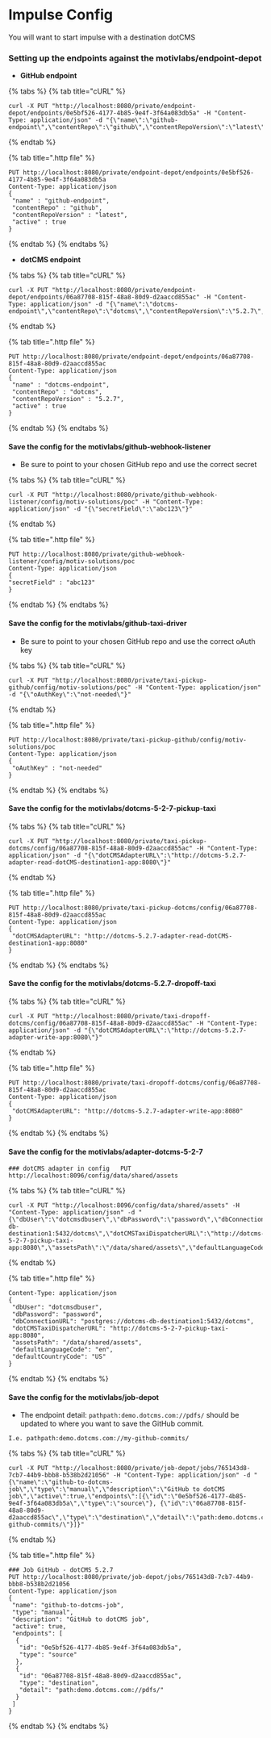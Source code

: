 # Impulse Config

You will want to start impulse with a destination dotCMS

### Setting up the endpoints against the motivlabs/endpoint-depot

* **GitHub endpoint**

{% tabs %}
{% tab title="cURL" %}
```text
curl -X PUT "http://localhost:8080/private/endpoint-depot/endpoints/0e5bf526-4177-4b85-9e4f-3f64a083db5a" -H "Content-Type: application/json" -d "{\"name\":\"github-endpoint\",\"contentRepo\":\"github\",\"contentRepoVersion\":\"latest\",\"active\":true}"
```
{% endtab %}

{% tab title=".http file" %}
```text
PUT http://localhost:8080/private/endpoint-depot/endpoints/0e5bf526-4177-4b85-9e4f-3f64a083db5a
Content-Type: application/json
{
 "name" : "github-endpoint",
 "contentRepo" : "github",
 "contentRepoVersion" : "latest",
 "active" : true
}
```
{% endtab %}
{% endtabs %}



* **dotCMS endpoint**

{% tabs %}
{% tab title="cURL" %}
```text
curl -X PUT "http://localhost:8080/private/endpoint-depot/endpoints/06a87708-815f-48a8-80d9-d2aaccd855ac" -H "Content-Type: application/json" -d "{\"name\":\"dotcms-endpoint\",\"contentRepo\":\"dotcms\",\"contentRepoVersion\":\"5.2.7\",\"active\":true}"
```
{% endtab %}

{% tab title=".http file" %}
```text
PUT http://localhost:8080/private/endpoint-depot/endpoints/06a87708-815f-48a8-80d9-d2aaccd855ac
Content-Type: application/json
{
 "name" : "dotcms-endpoint",
 "contentRepo" : "dotcms",
 "contentRepoVersion" : "5.2.7",
 "active" : true
}
```
{% endtab %}
{% endtabs %}

#### Save the config for the motivlabs/github-webhook-listener

* Be sure to point to your chosen GitHub repo and use the correct secret

{% tabs %}
{% tab title="cURL" %}
```text
curl -X PUT "http://localhost:8080/private/github-webhook-listener/config/motiv-solutions/poc" -H "Content-Type: application/json" -d "{\"secretField\":\"abc123\"}"
```
{% endtab %}

{% tab title=".http file" %}
```text
PUT http://localhost:8080/private/github-webhook-listener/config/motiv-solutions/poc
Content-Type: application/json
{
"secretField" : "abc123"
}
```
{% endtab %}
{% endtabs %}

#### Save the config for the motivlabs/github-taxi-driver

* Be sure to point to your chosen GitHub repo and use the correct oAuth key 

{% tabs %}
{% tab title="cURL" %}
```text
curl -X PUT "http://localhost:8080/private/taxi-pickup-github/config/motiv-solutions/poc" -H "Content-Type: application/json" -d "{\"oAuthKey\":\"not-needed\"}"
```
{% endtab %}

{% tab title=".http file" %}
```text
PUT http://localhost:8080/private/taxi-pickup-github/config/motiv-solutions/poc
Content-Type: application/json
{
 "oAuthKey" : "not-needed"
}
```
{% endtab %}
{% endtabs %}

#### Save the config for the motivlabs/dotcms-5-2-7-pickup-taxi

{% tabs %}
{% tab title="cURL" %}
```text
curl -X PUT "http://localhost:8080/private/taxi-pickup-dotcms/config/06a87708-815f-48a8-80d9-d2aaccd855ac" -H "Content-Type: application/json" -d "{\"dotCMSAdapterURL\":\"http://dotcms-5.2.7-adapter-read-dotCMS-destination1-app:8080\"}"
```
{% endtab %}

{% tab title=".http file" %}
```text
PUT http://localhost:8080/private/taxi-pickup-dotcms/config/06a87708-815f-48a8-80d9-d2aaccd855ac
Content-Type: application/json 
{
 "dotCMSAdapterURL": "http://dotcms-5.2.7-adapter-read-dotCMS-destination1-app:8080"
}
```
{% endtab %}
{% endtabs %}

#### Save the config for the motivlabs/dotcms-5.2.7-dropoff-taxi

{% tabs %}
{% tab title="cURL" %}
```text
curl -X PUT "http://localhost:8080/private/taxi-dropoff-dotcms/config/06a87708-815f-48a8-80d9-d2aaccd855ac" -H "Content-Type: application/json" -d "{\"dotCMSAdapterURL\":\"http://dotcms-5.2.7-adapter-write-app:8080\"}"
```
{% endtab %}

{% tab title=".http file" %}
```text
PUT http://localhost:8080/private/taxi-dropoff-dotcms/config/06a87708-815f-48a8-80d9-d2aaccd855ac
Content-Type: application/json
{
 "dotCMSAdapterURL": "http://dotcms-5.2.7-adapter-write-app:8080"
}
```
{% endtab %}
{% endtabs %}

#### Save the config for the motivlabs/adapter-dotcms-5-2-7

`### dotCMS adapter in config  
PUT http://localhost:8096/config/data/shared/assets`

{% tabs %}
{% tab title="cURL" %}
```text
curl -X PUT "http://localhost:8096/config/data/shared/assets" -H "Content-Type: application/json" -d "{\"dbUser\":\"dotcmsdbuser\",\"dbPassword\":\"password\",\"dbConnectionURL\":\"postgres://dotcms-db-destination1:5432/dotcms\",\"dotCMSTaxiDispatcherURL\":\"http://dotcms-5-2-7-pickup-taxi-app:8080\",\"assetsPath\":\"/data/shared/assets\",\"defaultLanguageCode\":\"en\",\"defaultCountryCode\":\"US\"}"
```
{% endtab %}

{% tab title=".http file" %}
```text
Content-Type: application/json
{
 "dbUser": "dotcmsdbuser",
 "dbPassword": "password",
 "dbConnectionURL": "postgres://dotcms-db-destination1:5432/dotcms",
 "dotCMSTaxiDispatcherURL": "http://dotcms-5-2-7-pickup-taxi-app:8080",
 "assetsPath": "/data/shared/assets",
 "defaultLanguageCode": "en",
 "defaultCountryCode": "US"
}
```
{% endtab %}
{% endtabs %}

#### Save the config for the motivlabs/job-depot

* The endpoint detail: `pathpath:demo.dotcms.com://pdfs/` should be updated to where you want to save the GitHub commit.

`I.e. pathpath:demo.dotcms.com://my-github-commits/`

{% tabs %}
{% tab title="cURL" %}
```text
curl -X PUT "http://localhost:8080/private/job-depot/jobs/765143d8-7cb7-44b9-bbb8-b538b2d21056" -H "Content-Type: application/json" -d "{\"name\":\"github-to-dotcms-job\",\"type\":\"manual\",\"description\":\"GitHub to dotCMS job\",\"active\":true,\"endpoints\":[{\"id\":\"0e5bf526-4177-4b85-9e4f-3f64a083db5a\",\"type\":\"source\"}, {\"id\":\"06a87708-815f-48a8-80d9-d2aaccd855ac\",\"type\":\"destination\",\"detail\":\"path:demo.dotcms.com://my-github-commits/\"}]}"
```
{% endtab %}

{% tab title=".http file" %}
```text
### Job GitHub - dotCMS 5.2.7
PUT http://localhost:8080/private/job-depot/jobs/765143d8-7cb7-44b9-bbb8-b538b2d21056
Content-Type: application/json
{
 "name": "github-to-dotcms-job",
 "type": "manual",
 "description": "GitHub to dotCMS job",
 "active": true,
 "endpoints": [
  {
   "id": "0e5bf526-4177-4b85-9e4f-3f64a083db5a",
   "type": "source"
  },
  {
   "id": "06a87708-815f-48a8-80d9-d2aaccd855ac",
   "type": "destination",
   "detail": "path:demo.dotcms.com://pdfs/"
  }
 ]
}
```
{% endtab %}
{% endtabs %}

